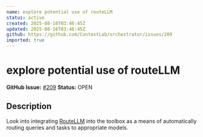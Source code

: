 ```yaml
---
name: explore potential use of routeLLM
status: active
created: 2025-08-16T03:46:45Z
updated: 2025-08-16T03:46:45Z
github: https://github.com/ContextLab/orchestrator/issues/209
imported: true
---
```


# explore potential use of routeLLM

**GitHub Issue:** [#209](https://github.com/ContextLab/orchestrator/issues/209)
**Status:** OPEN

## Description

Look into integrating [RouteLLM](https://github.com/lm-sys/RouteLLM) into the toolbox as a means of automatically routing queries and tasks to appropriate models.